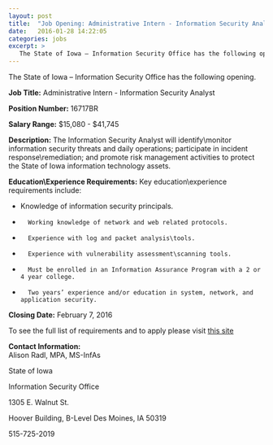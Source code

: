 ```yaml
---
layout: post
title:  "Job Opening: Administrative Intern - Information Security Analyst"
date:   2016-01-28 14:22:05
categories: jobs
excerpt: >
   The State of Iowa – Information Security Office has the following opening: Administrative Intern - Information Security Analyst
---
```

The State of Iowa – Information Security Office has the following opening. 
 

**Job Title:**                      Administrative Intern - Information Security Analyst


**Position Number:**        16717BR


**Salary Range:**               $15,080 - $41,745


**Description:**                 The Information Security Analyst will identify\monitor information security threats and daily operations; participate in incident response\remediation; and promote risk management activities to protect the State of Iowa information technology assets. 


**Education\Experience Requirements:**   Key education\experience requirements include:

  *  Knowledge of information security principals.

  *       Working knowledge of network and web related protocols.

  *       Experience with log and packet analysis\tools.

  *       Experience with vulnerability assessment\scanning tools.

  *       Must be enrolled in an Information Assurance Program with a 2 or 4 year college.

  *       Two years’ experience and/or education in system, network, and application security.

**Closing Date:**               February 7, 2016

 

To see the full list of requirements and to apply please visit [this site](https://sjobs.brassring.com/TGWebHost/home.aspx?partnerid=25026&siteid=5018)


**Contact Information:**     
Alison Radl, MPA, MS-InfAs


State of Iowa


Information Security Office

1305 E. Walnut St.

Hoover Building, B-Level
Des Moines, IA 50319

515-725-2019

 
